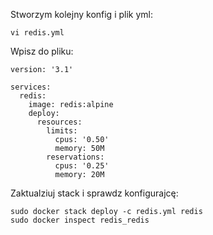 Stworzym kolejny konfig i plik yml:
```
vi redis.yml
```
Wpisz do pliku:
```
version: '3.1'

services:
  redis:
    image: redis:alpine
    deploy:
      resources:
        limits:
          cpus: '0.50'
          memory: 50M
        reservations:
          cpus: '0.25'
          memory: 20M
```
Zaktualziuj stack i sprawdz konfigurajcę:
```
sudo docker stack deploy -c redis.yml redis
sudo docker inspect redis_redis
```
